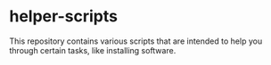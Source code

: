 # helper-scripts
This repository contains various scripts that are intended to help you through certain tasks, like installing software.
